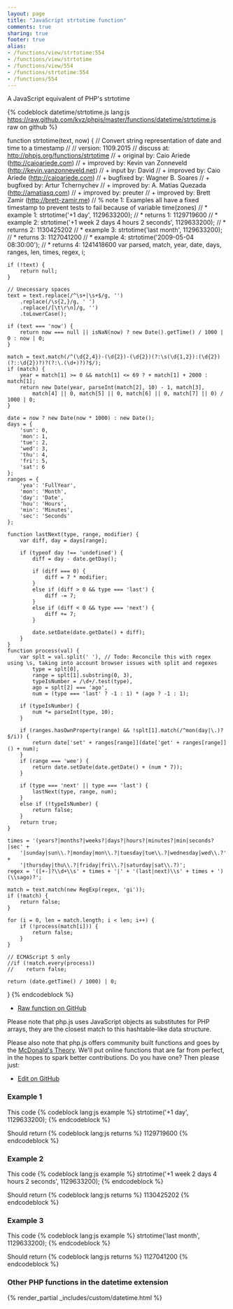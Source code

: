 ```yaml
---
layout: page
title: "JavaScript strtotime function"
comments: true
sharing: true
footer: true
alias:
- /functions/view/strtotime:554
- /functions/view/strtotime
- /functions/view/554
- /functions/strtotime:554
- /functions/554
---
```

<!-- Generated by Rakefile:build -->
A JavaScript equivalent of PHP's strtotime

{% codeblock datetime/strtotime.js lang:js https://raw.github.com/kvz/phpjs/master/functions/datetime/strtotime.js raw on github %}

function strtotime(text, now) {
    // Convert string representation of date and time to a timestamp
    //
    // version: 1109.2015
    // discuss at: http://phpjs.org/functions/strtotime
    // +   original by: Caio Ariede (http://caioariede.com)
    // +   improved by: Kevin van Zonneveld (http://kevin.vanzonneveld.net)
    // +      input by: David
    // +   improved by: Caio Ariede (http://caioariede.com)
    // +   bugfixed by: Wagner B. Soares
    // +   bugfixed by: Artur Tchernychev
    // +   improved by: A. Matías Quezada (http://amatiasq.com)
    // +   improved by: preuter
    // +   improved by: Brett Zamir (http://brett-zamir.me)
    // %        note 1: Examples all have a fixed timestamp to prevent tests to fail because of variable time(zones)
    // *     example 1: strtotime('+1 day', 1129633200);
    // *     returns 1: 1129719600
    // *     example 2: strtotime('+1 week 2 days 4 hours 2 seconds', 1129633200);
    // *     returns 2: 1130425202
    // *     example 3: strtotime('last month', 1129633200);
    // *     returns 3: 1127041200
    // *     example 4: strtotime('2009-05-04 08:30:00');
    // *     returns 4: 1241418600
    var parsed, match, year, date, days, ranges, len, times, regex, i;

    if (!text) {
        return null;
    }

    // Unecessary spaces
    text = text.replace(/^\s+|\s+$/g, '')
        .replace(/\s{2,}/g, ' ')
        .replace(/[\t\r\n]/g, '')
        .toLowerCase();

    if (text === 'now') {
        return now === null || isNaN(now) ? new Date().getTime() / 1000 | 0 : now | 0;
    }

    match = text.match(/^(\d{2,4})-(\d{2})-(\d{2})(?:\s(\d{1,2}):(\d{2})(?::\d{2})?)?(?:\.(\d+)?)?$/);
    if (match) {
        year = match[1] >= 0 && match[1] <= 69 ? + match[1] + 2000 : match[1];
        return new Date(year, parseInt(match[2], 10) - 1, match[3],
            match[4] || 0, match[5] || 0, match[6] || 0, match[7] || 0) / 1000 | 0;
    }

    date = now ? new Date(now * 1000) : new Date();
    days = {
        'sun': 0,
        'mon': 1,
        'tue': 2,
        'wed': 3,
        'thu': 4,
        'fri': 5,
        'sat': 6
    };
    ranges = {
        'yea': 'FullYear',
        'mon': 'Month',
        'day': 'Date',
        'hou': 'Hours',
        'min': 'Minutes',
        'sec': 'Seconds'
    };

    function lastNext(type, range, modifier) {
        var diff, day = days[range];

        if (typeof day !== 'undefined') {
            diff = day - date.getDay();

            if (diff === 0) {
                diff = 7 * modifier;
            }
            else if (diff > 0 && type === 'last') {
                diff -= 7;
            }
            else if (diff < 0 && type === 'next') {
                diff += 7;
            }

            date.setDate(date.getDate() + diff);
        }
    }
    function process(val) {
        var splt = val.split(' '), // Todo: Reconcile this with regex using \s, taking into account browser issues with split and regexes
            type = splt[0],
            range = splt[1].substring(0, 3),
            typeIsNumber = /\d+/.test(type),
            ago = splt[2] === 'ago',
            num = (type === 'last' ? -1 : 1) * (ago ? -1 : 1);

        if (typeIsNumber) {
            num *= parseInt(type, 10);
        }

        if (ranges.hasOwnProperty(range) && !splt[1].match(/^mon(day|\.)?$/i)) {
            return date['set' + ranges[range]](date['get' + ranges[range]]() + num);
        }
        if (range === 'wee') {
            return date.setDate(date.getDate() + (num * 7));
        }

        if (type === 'next' || type === 'last') {
            lastNext(type, range, num);
        }
        else if (!typeIsNumber) {
            return false;
        }
        return true;
    }

    times = '(years?|months?|weeks?|days?|hours?|minutes?|min|seconds?|sec' +
        '|sunday|sun\\.?|monday|mon\\.?|tuesday|tue\\.?|wednesday|wed\\.?' +
        '|thursday|thu\\.?|friday|fri\\.?|saturday|sat\\.?)';
    regex = '([+-]?\\d+\\s' + times + '|' + '(last|next)\\s' + times + ')(\\sago)?';

    match = text.match(new RegExp(regex, 'gi'));
    if (!match) {
        return false;
    }

    for (i = 0, len = match.length; i < len; i++) {
        if (!process(match[i])) {
            return false;
        }
    }

    // ECMAScript 5 only
    //if (!match.every(process))
    //    return false;

    return (date.getTime() / 1000) | 0;
}
{% endcodeblock %}

 - [Raw function on GitHub](https://github.com/kvz/phpjs/blob/master/functions/datetime/strtotime.js)

Please note that php.js uses JavaScript objects as substitutes for PHP arrays, they are 
the closest match to this hashtable-like data structure. 

Please also note that php.js offers community built functions and goes by the 
[McDonald's Theory](https://medium.com/what-i-learned-building/9216e1c9da7d). We'll put online 
functions that are far from perfect, in the hopes to spark better contributions. 
Do you have one? Then please just: 

 - [Edit on GitHub](https://github.com/kvz/phpjs/edit/master/functions/datetime/strtotime.js)

### Example 1
This code
{% codeblock lang:js example %}
strtotime('+1 day', 1129633200);
{% endcodeblock %}

Should return
{% codeblock lang:js returns %}
1129719600
{% endcodeblock %}

### Example 2
This code
{% codeblock lang:js example %}
strtotime('+1 week 2 days 4 hours 2 seconds', 1129633200);
{% endcodeblock %}

Should return
{% codeblock lang:js returns %}
1130425202
{% endcodeblock %}

### Example 3
This code
{% codeblock lang:js example %}
strtotime('last month', 1129633200);
{% endcodeblock %}

Should return
{% codeblock lang:js returns %}
1127041200
{% endcodeblock %}


### Other PHP functions in the datetime extension
{% render_partial _includes/custom/datetime.html %}
